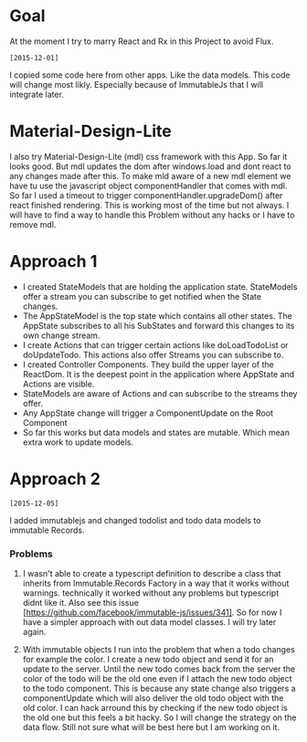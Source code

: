 # Goal
At the moment I try to marry React and Rx in this Project to avoid Flux.

`[2015-12-01]`

I copied some code here from other apps. Like the data models. This code will change most likly. Especially because of ImmutableJs that I will integrate later.


# Material-Design-Lite
I also try Material-Design-Lite (mdl) css framework with this App. So far it looks good. But mdl updates the dom after windows.load and dont react
to any changes made after this. To make mld aware of a new mdl element we have tu use the javascript object componentHandler that comes with mdl.
So far I used a timeout to trigger componentHandler.upgradeDom() after react finished rendering. This is working most of the time but not always.
I will have to find a way to handle this Problem without any hacks or I have to remove mdl.

# Approach 1

* I created StateModels that are holding the application state. StateModels offer a stream you can subscribe to get notified when the State changes.
* The AppStateModel is the top state which contains all other states. The AppState subscribes to all his SubStates and forward this changes to its own change stream.
* I create Actions that can trigger certain actions like doLoadTodoList or doUpdateTodo. This actions also offer Streams you can subscribe to.
* I created Controller Components. They build the upper layer of the ReactDom. It is the deepest point in the application where AppState and Actions are visible.
* StateModels are aware of Actions and can subscribe to the streams they offer.
* Any AppState change will trigger a ComponentUpdate on the Root Component
* So far this works but data models and states are mutable. Which mean extra work to update models.


# Approach 2
`[2015-12-05]`

I added immutablejs and changed todolist and todo data models to immutable Records.

### Problems
1.  I wasn't able to create a typescript definition to describe a class that inherits from Immutable.Records Factory in a way that it works without warnings.
technically it worked without any problems but typescript didnt like it.  Also see this issue [https://github.com/facebook/immutable-js/issues/341]. So for now I have a simpler approach with out data model classes. I will try later again.

2. With immutable objects I run into the problem that when a todo changes for example the color. I create a new todo object and send it for an update to the server. Until the new todo comes back from the server
the color of the todo will be the old one even if I attach the new todo object to the todo component. This is because any state change also triggers a componentUpdate which will also deliver the old todo object with the old color.
I can hack arround this by checking if the new todo object is the old one but this feels a bit hacky. So I will change the strategy on the data flow. Still not sure what will be best here but I am working on it.





